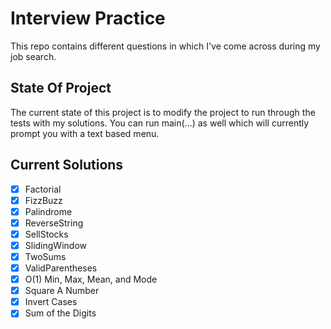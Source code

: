 # Interview Practice
This repo contains different questions in which I've come across
during my job search. 

## State Of Project
The current state of this project is to modify the project to run
through the tests with my solutions. You can run main(...) as well
which will currently prompt you with a text based menu. 

## Current Solutions
- [x] Factorial
- [x] FizzBuzz
- [x] Palindrome
- [x] ReverseString
- [x] SellStocks
- [x] SlidingWindow
- [x] TwoSums
- [x] ValidParentheses
- [x] O(1) Min, Max, Mean, and Mode
- [x] Square A Number
- [x] Invert Cases
- [x] Sum of the Digits
